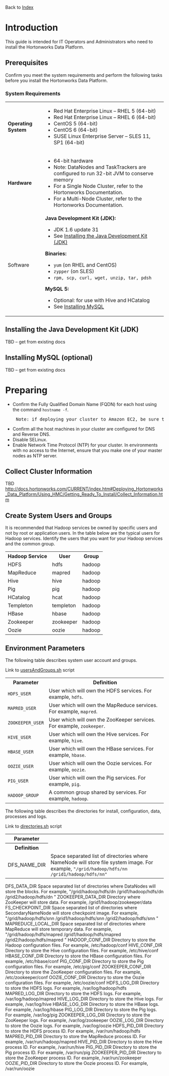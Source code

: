Back to [Index](./index.md)

Introduction
============
This guide is intended for IT Operators and Administrators who need to install the Hortonworks Data Platform.

Prerequisites
-------------

Confirm you meet the system requirements and perform the following tasks before you install the Hortonworks Data Platform.

### System Requirements

<table>
	<tr>
		<td>
		<strong>Operating System</strong>
		</td>
		<td>
<ul>
<li>Red Hat Enterprise Linux – RHEL 5 (64-bit)</li>
<li>Red Hat Enterprise Linux – RHEL 6 (64-bit)</li>
<li>CentOS 5 (64-bit)</li>
<li>CentOS 6 (64-bit)</li>
<li>SUSE Linux Enterprise Server – SLES 11, SP1 (64-bit)</li>
</ul>
		</td>
	</tr>
	<tr>
		<td>
		<strong>Hardware</strong>
		</td>
		<td>
<ul>
<li>64-bit hardware</li>
<li>Note: DataNodes and TaskTrackers are configured to run 32-bit JVM to conserve memory</li>
<li>For a Single Node Cluster, refer to the Hortonworks Documentation.</li>
<li>For a Multi-Node Cluster, refer to the Hortonworks Documentation.</li>
</ul>
		</td>
	</tr>
	<tr>
		<td>
		Software
		</td>
		<td>
<strong>Java Development Kit (JDK):</strong>
<ul>
<li>JDK 1.6 update 31</li>
<li>See <a href="#installing-the-java-development-kit-jdk">Installing the Java Development Kit (JDK)</a></li>
</ul>

<strong>Binaries:</strong>
<ul>
<li><code>yum</code> (on RHEL and CentOS)</li>
<li><code>zypper</code> (on SLES)
<li><code>rpm, scp, curl, wget, unzip, tar, pdsh</code></li>
</ul>

<strong>MySQL 5:</strong>
<ul>
<li>Optional: for use with Hive and HCatalog</li>
<li>See <a href="#installing-mysql-optional">Installing MySQL</a></li>
</ul>
		</td>
	</tr>
</table>

Installing the Java Development Kit (JDK)
------
TBD – get from existing docs 

Installing MySQL (optional)
------
TBD – get from existing docs

Preparing
======

* Confirm the Fully Qualified Domain Name (FQDN) for each host using the command <code>hostname -f</code>.
<pre>
	Note: if deploying your cluster to Amazon EC2, be sure to use the Private DNS host name.
</pre>
* Confirm all the host machines in your cluster are configured for DNS and Reverse DNS.
* Disable SELinux.
* Enable Network Time Protocol (NTP) for your cluster. In environments with no access to the Internet, ensure that you make one of your master nodes as NTP server.

Collect Cluster Information
------

TBD
http://docs.hortonworks.com/CURRENT/index.htm#Deploying_Hortonworks_Data_Platform/Using_HMC/Getting_Ready_To_Install/Collect_Information.htm

Create System Users and Groups
------
It is recommended that Hadoop services be owned by specific users and not by root or application users. In the table below are the typical users for Hadoop services. Identify the users that you want for your Hadoop services and the common group.

<table>
	<tr>
		<th>
Hadoop Service
		</th>
		<th>
User
		</th>
		<th>
Group
		</th>
	</tr>
	<tr>
		<td>
HDFS
		</td>
		<td>
hdfs
		</td>
		<td>
hadoop
		</td>
	</tr>
	<tr>
		<td>
MapReduce
		</td>
		<td>
mapred
		</td>
		<td>
hadoop
		</td>
	</tr>
	<tr>
		<td>
Hive
		</td>
		<td>
hive
		</td>
		<td>
hadoop
		</td>
	</tr>
	<tr>
		<td>
Pig
		</td>
		<td>
pig
		</td>
		<td>
hadoop
		</td>
	</tr>
	<tr>
		<td>
HCatalog
		</td>
		<td>
hcat
		</td>
		<td>
hadoop
		</td>
	</tr>
	<tr>
		<td>
Templeton
		</td>
		<td>
templeton
		</td>
		<td>
hadoop
		</td>
	</tr>
	<tr>
		<td>
HBase
		</td>
		<td>
hbase
		</td>
		<td>
hadoop
		</td>
	</tr>
	<tr>
		<td>
Zookeeper
		</td>
		<td>
zookeeper
		</td>
		<td>
hadoop
		</td>
	</tr>
	<tr>
		<td>
Oozie
		</td>
		<td>
oozie
		</td>
		<td>
hadoop
		</td>
	</tr>
</table>

Environment Parameters
------
The following table describes system user account and groups.

Link to [usersAndGroups.sh](./scripts/usersAndGroups.sh) script

<table>
	<tr>
		<th>
Parameter
		</th>
		<th>
Definition
		</th>
	</tr>
	<tr>
		<td>
<code>HDFS_USER</code>
		</td>
		<td>
User which will own the HDFS services. For example, <code>hdfs</code>.
		</td>
	</tr>
	<tr>
		<td>
<code>MAPRED_USER</code>
		</td>
		<td>
User which will own the MapReduce services. For example, <code>mapred</code>.
		</td>
	</tr>
	<tr>
		<td>
<code>ZOOKEEPER_USER</code>
		</td>
		<td>
User which will own the ZooKeeper services. For example, <code>zookeeper</code>.
		</td>
	</tr>
	<tr>
		<td>
<code>HIVE_USER</code>
		</td>
		<td>
User which will own the Hive services. For example, <code>hive</code>.
		</td>
	</tr>
	<tr>
		<td>
<code>HBASE_USER</code>
		</td>
		<td>
User which will own the HBase services. For example, <code>hbase</code>.
		</td>
	</tr>
	<tr>
		<td>
<code>OOZIE_USER</code>
		</td>
		<td>
User which will own the Oozie services. For example, <code>oozie</code>.
		</td>
	</tr>
	<tr>
		<td>
<code>PIG_USER</code>
		</td>
		<td>
User which will own the Pig services. For example, <code>pig</code>.
		</td>
	</tr>
	<tr>
		<td>
<code>HADOOP_GROUP</code>
		</td>
		<td>
A common group shared by services. For example, <code>hadoop</code>.
		</td>
	</tr>
</table>



The following table describes the directories for install, configuration, data, processes and logs.

Link to [directories.sh](./scripts/directories.sh) script


<table>
   <tr>
	<th>
Parameter
	</th>
   </tr>
   <tr>
	<th>
   Definition
	</th>
   </tr>
   <tr>
	<td>
DFS_NAME_DIR
	</td>
	<td>
Space separated list of directories where NameNode will store file system image.
For example, <code>"/grid/hadoop/hdfs/nn /grid1/hadoop/hdfs/nn"</code>
</td>
   </tr>
</table>
DFS_DATA_DIR	Space separated list of directories where DataNodes will store the blocks. For example, "/grid/hadoop/hdfs/dn /grid1/hadoop/hdfs/dn /grid2/hadoop/hdfs/dn "
ZOOKEEPER_DATA_DIR	Directory where ZooKeeper will store data. For example, /grid1/hadoop/zookeeper/data
FS_CHECKPOINT_DIR	Space separated list of directories where SecondaryNameNode will store checkpoint image. For example, "/grid/hadoop/hdfs/snn /grid1/hadoop/hdfs/snn /grid2/hadoop/hdfs/snn "
MAPREDUCE_LOCAL_DIR	Space separated list of directories where MapReduce will store temporary data. For example, "/grid/hadoop/hdfs/mapred /grid1/hadoop/hdfs/mapred /grid2/hadoop/hdfs/mapred "
HADOOP_CONF_DIR	Directory to store the Hadoop configuration files. For example, /etc/hadoop/conf
HIVE_CONF_DIR	Directory to store the Hive configuration files. For example, /etc/hive/conf
HBASE_CONF_DIR	Directory to store the HBase configuration files. For example, /etc/hbase/conf
PIG_CONF_DIR	Directory to store the Pig configuration files. For example, /etc/pig/conf
ZOOKEEPER_CONF_DIR	Directory to store the ZooKeeper configuration files. For example, /etc/zookeeper/conf
OOZIE_CONF_DIR	Directory to store the Oozie configuration files. For example, /etc/oozie/conf
HDFS_LOG_DIR	Directory to store the HDFS logs. For example, /var/log/hadoop/hdfs
MAPRED_LOG_DIR	Directory to store the HDFS logs. For example, /var/log/hadoop/mapred
HIVE_LOG_DIR	Directory to store the Hive logs. For example, /var/log/hive
HBASE_LOG_DIR	Directory to store the HBase logs. For example, /var/log/hbase
PIG_LOG_DIR	Directory to store the Pig logs. For example, /var/log/pig
ZOOKEEPER_LOG_DIR	Directory to store the ZooKeeper logs. For example, /var/log/zookeeper
OOZIE_LOG_DIR	Directory to store the Oozie logs. For example, /var/log/oozie
HDFS_PID_DIR	Directory to store the HDFS process ID. For example, /var/run/hadoop/hdfs
MAPRED_PID_DIR	Directory to store the MapReduce process ID. For example, /var/run/hadoop/mapred
HIVE_PID_DIR	Directory to store the Hive process ID. For example, /var/run/hive
PIG_PID_DIR	Directory to store the Pig process ID. For example, /var/run/pig
ZOOKEEPER_PID_DIR	Directory to store the ZooKeeper process ID. For example, /var/run/zookeeper
OOZIE_PID_DIR	Directory to store the Oozie process ID. For example, /var/run/oozie
